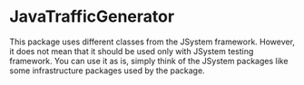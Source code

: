 # JavaTrafficGenerator

This package uses different classes from the JSystem framework. However, it does not mean that it should be used only with JSystem testing framework.
You can use it as is, simply think of the JSystem packages like some infrastructure packages used by the package.